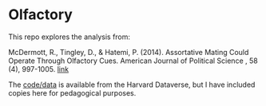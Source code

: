 # Olfactory

This repo explores the analysis from:

McDermott, R., Tingley, D., & Hatemi, P. (2014). Assortative Mating Could Operate Through Olfactory Cues. American Journal of Political Science , 58 (4), 997-1005. [link](https://scholar.harvard.edu/dtingley/publications/assortative-mating-could-operate-through-olfactory-cues)

The [code/data](https://dataverse.harvard.edu/dataset.xhtml?persistentId=doi:10.7910/DVN/24789) is available from the Harvard Dataverse, but I have included copies here for pedagogical purposes.

